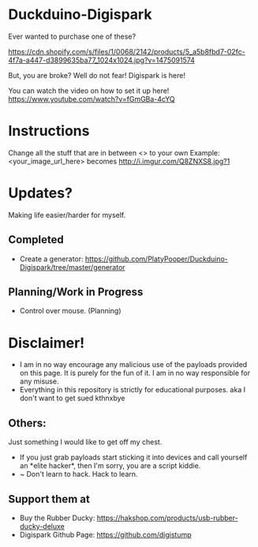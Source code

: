 # Duckduino-Digispark
Ever wanted to purchase one of these? 

https://cdn.shopify.com/s/files/1/0068/2142/products/5_a5b8fbd7-02fc-4f7a-a447-d3899635ba77_1024x1024.jpg?v=1475091574

But, you are broke? Well do not fear! Digispark is here!

You can watch the video on how to set it up here! https://www.youtube.com/watch?v=fGmGBa-4cYQ
# Instructions
Change all the stuff that are in between <> to your own
Example: <your_image_url_here> becomes http://i.imgur.com/Q8ZNXS8.jpg?1

# Updates?
Making life easier/harder for myself.
## Completed
* Create a generator: https://github.com/PlatyPooper/Duckduino-Digispark/tree/master/generator
## Planning/Work in Progress
* Control over mouse. (Planning)

# Disclaimer!
* I am in no way encourage any malicious use of the payloads provided on this page. It is purely for the fun of it. I am in no way responsible for any misuse.
* Everything in this repository is strictly for educational purposes. aka I don't want to get sued kthnxbye

## Others:
Just something I would like to get off my chest.

* If you just grab payloads start sticking it into devices and call yourself an \*elite hacker\*, then I'm sorry, you are a script kiddie.
* ~ Don't learn to hack. Hack to learn.

## Support them at
* Buy the Rubber Ducky: https://hakshop.com/products/usb-rubber-ducky-deluxe
* Digispark Github Page: https://github.com/digistump
